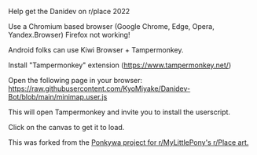 Help get the Danidev on r/place 2022

Use a Chromium based browser (Google Chrome, Edge, Opera, Yandex.Browser) Firefox not working!

Android folks can use Kiwi Browser + Tampermonkey.

Install "Tampermonkey" extension (https://www.tampermonkey.net/)

Open the following page in your browser:  https://raw.githubusercontent.com/KyoMiyake/Danidev-Bot/blob/main/minimap.user.js

This will open Tampermonkey and invite you to install the userscript.

Click on the canvas to get it to load.


This was forked from the <a href="https://gist.github.com/Bigcheese/7da7d4f1cfd295b7784941aa24136a3c">Ponkywa project for r/MyLittlePony's r/Place art.</a>
